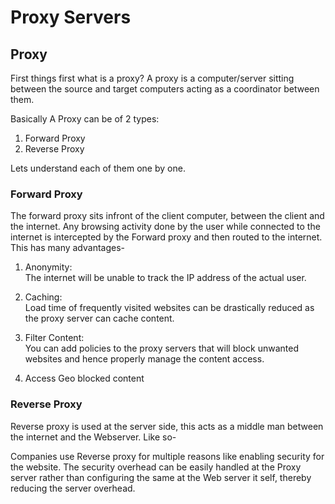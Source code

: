 <!DOCTYPE html>
<html>

<head>
  <meta charset="utf-8">
  <meta name="viewport" content="width=device-width, initial-scale=1.0">
  <title>What is Proxy Server?</title>
  <link rel="stylesheet" href="https://stackedit.io/style.css" />
</head>

<body class="stackedit">
  <div class="stackedit__html"><h1 id="proxy-servers">Proxy Servers</h1>
<h2 id="proxy">Proxy</h2>
<p>First things first what is a proxy? A proxy is a computer/server sitting between the source and target computers acting as a coordinator between them.</p>
<p>Basically A Proxy can be of 2 types:</p>
<ol>
<li>Forward Proxy</li>
<li>Reverse Proxy</li>
</ol>
<p>Lets understand each of them one by one.</p>
<h3 id="forward-proxy">Forward Proxy</h3>
<p>The forward proxy sits infront of the client computer, between the client and the internet. Any browsing activity done by the user while connected to the internet is intercepted by the Forward proxy and then routed to the internet.<br>
This has many advantages-</p>
<ol>
<li>
<p>Anonymity:<br>
The internet will be unable to track the IP address of the actual user.</p>
</li>
<li>
<p>Caching:<br>
Load time of frequently visited websites can be drastically reduced as the proxy server can cache content.</p>
</li>
<li>
<p>Filter Content:<br>
You can add policies to the proxy servers that will block unwanted websites and hence properly manage the content access.</p>
</li>
<li>
<p>Access Geo blocked content</p>
</li>
</ol>
<h3 id="reverse-proxy">Reverse Proxy</h3>
<p>Reverse proxy is used at the server side, this acts as a middle man between the internet and the Webserver. Like so-</p>
<p>Companies use Reverse proxy for multiple reasons like enabling security for the website. The security overhead can be easily handled at the Proxy server rather than configuring the same at the Web server it self, thereby reducing the server overhead.</p>
</div>
</body>

</html>
